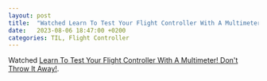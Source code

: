 ```yaml
---
layout: post
title:  "Watched Learn To Test Your Flight Controller With A Multimeter"
date:   2023-08-06 18:47:00 +0200
categories: TIL, Flight Controller
---
```

Watched [Learn To Test Your Flight Controller With A Multimeter! Don't Throw It Away!](https://www.youtube.com/watch?v=s6crOUQK-UQ).
